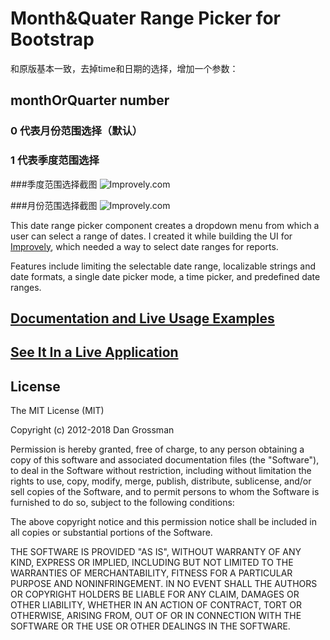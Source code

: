 # Month&Quater Range Picker for Bootstrap

和原版基本一致，去掉time和日期的选择，增加一个参数：

## monthOrQuarter  number

### 0 代表月份范围选择（默认）

### 1 代表季度范围选择

###季度范围选择截图
![Improvely.com](http://t.w2wz.cn/t6/700/1554970814x2099769202.png)

###月份范围选择截图
![Improvely.com](http://t.w2wz.cn/t6/700/1554970876x1822611365.png)

This date range picker component creates a dropdown menu from which a user can
select a range of dates. I created it while building the UI for [Improvely](http://www.improvely.com), 
which needed a way to select date ranges for reports.

Features include limiting the selectable date range, localizable strings and date formats,
a single date picker mode, a time picker, and predefined date ranges.

## [Documentation and Live Usage Examples](http://www.daterangepicker.com)

## [See It In a Live Application](https://awio.iljmp.com/5/drpdemogh)

## License

The MIT License (MIT)

Copyright (c) 2012-2018 Dan Grossman

Permission is hereby granted, free of charge, to any person obtaining a copy
of this software and associated documentation files (the "Software"), to deal
in the Software without restriction, including without limitation the rights
to use, copy, modify, merge, publish, distribute, sublicense, and/or sell
copies of the Software, and to permit persons to whom the Software is
furnished to do so, subject to the following conditions:

The above copyright notice and this permission notice shall be included in
all copies or substantial portions of the Software.

THE SOFTWARE IS PROVIDED "AS IS", WITHOUT WARRANTY OF ANY KIND, EXPRESS OR
IMPLIED, INCLUDING BUT NOT LIMITED TO THE WARRANTIES OF MERCHANTABILITY,
FITNESS FOR A PARTICULAR PURPOSE AND NONINFRINGEMENT. IN NO EVENT SHALL THE
AUTHORS OR COPYRIGHT HOLDERS BE LIABLE FOR ANY CLAIM, DAMAGES OR OTHER
LIABILITY, WHETHER IN AN ACTION OF CONTRACT, TORT OR OTHERWISE, ARISING FROM,
OUT OF OR IN CONNECTION WITH THE SOFTWARE OR THE USE OR OTHER DEALINGS IN
THE SOFTWARE.
